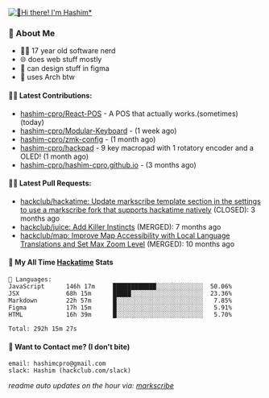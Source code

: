 [![👋Hi there! I'm Hashim*](/assets/intro.gif "Go To hashim-ali.work")](https://hashim-ali.work)

### 📖 About Me
- 👨‍💻 17 year old software nerd
- 🌐 does web stuff mostly
- 🎨 can design stuff in figma
- 🐧 uses Arch btw

#### 👷‍♂️ Latest Contributions:
- [hashim-cpro/React-POS](https://github.com/hashim-cpro/React-POS) - A POS that actually works.(sometimes) (today)
- [hashim-cpro/Modular-Keyboard](https://github.com/hashim-cpro/Modular-Keyboard) -  (1 week ago)
- [hashim-cpro/zmk-config](https://github.com/hashim-cpro/zmk-config) -  (1 month ago)
- [hashim-cpro/hackpad](https://github.com/hashim-cpro/hackpad) - 9 key macropad with 1 rotatory encoder and a OLED! (1 month ago)
- [hashim-cpro/hashim-cpro.github.io](https://github.com/hashim-cpro/hashim-cpro.github.io) -  (3 months ago)

#### 🧑‍💻 Latest Pull Requests:
- [hackclub/hackatime: Update markscribe template section in the settings to use a markscribe fork that supports hackatime natively](https://github.com/hackclub/hackatime/pull/258) (CLOSED): 3 months ago
- [hackclub/juice: Add  Killer Instincts](https://github.com/hackclub/juice/pull/248) (MERGED): 7 months ago
- [hackclub/map: Improve Map Accessibility with Local Language Translations and Set Max Zoom Level](https://github.com/hackclub/map/pull/12) (MERGED): 10 months ago

#### 📡 My All Time [Hackatime](https://hackatime.hackclub.com) Stats
```
💾 Languages:
JavaScript      146h 17m     ████████████░░░░░░░░░░░░░  50.06%
JSX             68h 15m      █████░░░░░░░░░░░░░░░░░░░░  23.36%
Markdown        22h 57m      █░░░░░░░░░░░░░░░░░░░░░░░░   7.85%
Figma           17h 15m      █░░░░░░░░░░░░░░░░░░░░░░░░   5.91%
HTML            16h 39m      █░░░░░░░░░░░░░░░░░░░░░░░░   5.70%

Total: 292h 15m 27s
```
#### 📮 Want to Contact me? (I don't bite)
```
email: hashimcpro@gmail.com
slack: Hashim (hackclub.com/slack)
```
_readme auto updates on the hour via: [markscribe](https://github.com/hashim-cpro/markscribe)_